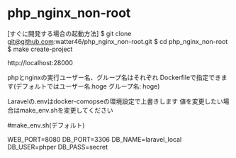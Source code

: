 # php_nginx_non-root

[すぐに開発する場合の起動方法]
$ git clone git@github.com:watter46/php_nginx_non-root.git
$ cd php_nginx_non-root
$ make create-project

http://localhost:28000

phpとnginxの実行ユーザー名、グループ名はそれぞれ
Dockerfileで指定できます(デフォルトではユーザー名:hoge グループ名: hoge)



Laravelの.envはdocker-comopseの環境設定で上書きします
値を変更したい場合はmake_env.shを変更してください

#make_env.sh(デフォルト)

WEB_PORT=8080
DB_PORT=3306
DB_NAME=laravel_local
DB_USER=phper
DB_PASS=secret
